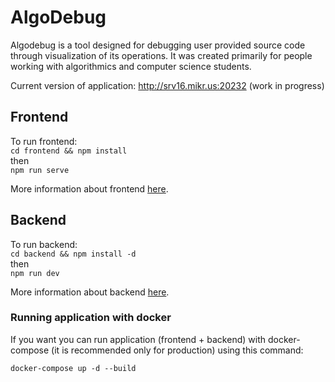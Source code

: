 # AlgoDebug

Algodebug is a tool designed for debugging user provided source code through visualization of its operations. It was created primarily for people working with algorithmics and computer science students.

Current version of application: http://srv16.mikr.us:20232 (work in progress)

## Frontend

To run frontend:  
`cd frontend && npm install`  
then  
`npm run serve` 

More information about frontend [here](frontend/README.md).  

## Backend

To run backend:  
`cd backend && npm install -d`  
then  
`npm run dev`

More information about backend [here](backend/README.md).  

### Running application with docker

If you want you can run application (frontend + backend) with docker-compose (it is recommended only for production) using this command:

`docker-compose up -d --build`
